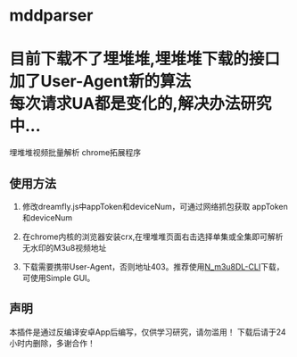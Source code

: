 <h1>mddparser</h1>
<h1>目前下载不了埋堆堆,埋堆堆下载的接口加了User-Agent新的算法</br>
每次请求UA都是变化的,解决办法研究中...</h1>
<p> 埋堆堆视频批量解析 chrome拓展程序</p>
<h2>使用方法</h2>
<ol>
<li>
<p>修改dreamfly.js中appToken和deviceNum，可通过网络抓包获取 appToken和deviceNum</p>
</li>
<li>
<p>在chrome内核的浏览器安装crx,在埋堆堆页面右击选择单集或全集即可解析无水印的M3u8视频地址</p>
</li>
<li>
<p>下载需要携带User-Agent，否则地址403。推荐使用<a href="https://github.com/nilaoda/N_m3u8DL-CLI" rel="nofollow">N_m3u8DL-CLI</a>下载，可使用Simple GUI。</p>
</li>
</ol>
<h2>声明</h2>
<p>本插件是通过反编译安卓App后编写，仅供学习研究，请勿滥用！
 下载后请于24小时内删除，多谢合作！</p>
 
